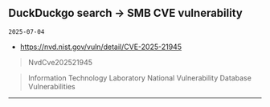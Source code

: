 ## DuckDuckgo search -> SMB CVE vulnerability
`2025-07-04`

* https://nvd.nist.gov/vuln/detail/CVE-2025-21945

<blockquote>
 NvdCve202521945
</blockquote>
<blockquote>
Information Technology Laboratory National Vulnerability Database Vulnerabilities
</blockquote>

---

